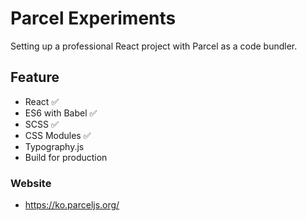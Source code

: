 # Parcel Experiments

Setting up a professional React project with Parcel as a code bundler.

## Feature

- React ✅
- ES6 with Babel ✅
- SCSS ✅
- CSS Modules ✅
- Typography.js
- Build for production

### Website

- https://ko.parceljs.org/
